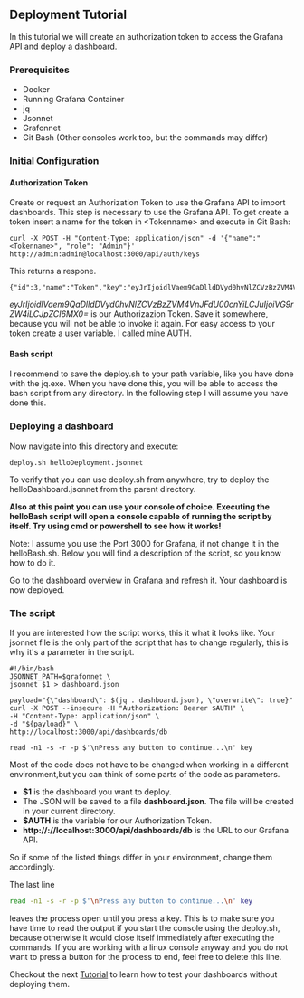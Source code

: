 ## Deployment Tutorial

In this tutorial we will create an authorization token to access the Grafana API and deploy a dashboard.

### Prerequisites
- Docker
- Running Grafana Container
- jq
- Jsonnet
- Grafonnet
- Git Bash (Other consoles work too, but the commands may differ)

### Initial Configuration

#### Authorization Token

Create or request an Authorization Token to use the Grafana API to import dashboards.
This step is necessary to use the Grafana API.
To get create a token insert a name for the token in \<Tokenname\> and execute in Git Bash:
```shell
curl -X POST -H "Content-Type: application/json" -d '{"name":"<Tokenname>", "role": "Admin"}' http://admin:admin@localhost:3000/api/auth/keys
```
This returns a respone.
```shell
{"id":3,"name":"Token","key":"eyJrIjoidlVaem9QaDlldDVyd0hvNlZCVzBzZVM4VnJFdU00cnYiLCJuIjoiVG9rZW4iLCJpZCI6MX0="}
```
_eyJrIjoidlVaem9QaDlldDVyd0hvNlZCVzBzZVM4VnJFdU00cnYiLCJuIjoiVG9rZW4iLCJpZCI6MX0=_ is our Authorizazion Token. Save it somewhere, because you will not be able to invoke it again.
For easy access to your token create a user variable. I called mine AUTH.

#### Bash script

I recommend to save the deploy.sh to your path variable, like you have done with the jq.exe. When you have done this, you will be able to access the bash script from any directory.
In the following step I will assume you have done this.

### Deploying a dashboard

Now navigate into this directory and execute:

```shell
deploy.sh helloDeployment.jsonnet
```

To verify that you can use deploy.sh from anywhere, try to deploy the helloDashboard.jsonnet from the parent directory.

**Also at this point you can use your console of choice. Executing the helloBash script will open a console capable of running the script by itself. Try using cmd or powershell to see how it works!**

Note: I assume you use the Port 3000 for Grafana, if not change it in the helloBash.sh. Below you will find a description of the script, so you know how to do it.

Go to the dashboard overview in Grafana and refresh it. Your dashboard is now deployed.


### The script

If you are interested how the script works, this it what it looks like. Your jsonnet file is the only part of the script that has to change regularly,
this is why it's a parameter in the script.

```shell
#!/bin/bash
JSONNET_PATH=$grafonnet \
jsonnet $1 > dashboard.json

payload="{\"dashboard\": $(jq . dashboard.json), \"overwrite\": true}"
curl -X POST --insecure -H "Authorization: Bearer $AUTH" \
-H "Content-Type: application/json" \
-d "${payload}" \
http://localhost:3000/api/dashboards/db

read -n1 -s -r -p $'\nPress any button to continue...\n' key
```

Most of the code does not have to be changed when working in a different environment,but you can think of some parts of the code as parameters.
- **$1** is the dashboard you want to deploy.
- The JSON will be saved to a file **dashboard.json**. The file will be created in your current directory.
- **$AUTH** is the variable for our Authorization Token.
- **ht<span>tp://</span>://localhost:3000/api/dashboards/db** is the URL to our Grafana API.

So if some of the listed things differ in your environment, change them accordingly.

The last line 
```bash
read -n1 -s -r -p $'\nPress any button to continue...\n' key
```
leaves the process open until you press a key. This is to make sure you have time to read the output if you start the console using the deploy.sh, because otherwise it would close itself immediately after executing the commands.
If you are working with a linux console anyway and you do not want to press a button for the process to end, feel free to delete this line.


Checkout the next [Tutorial](https://github.com/Sarabor/Grafana/tree/main/test) to learn how to test your dashboards without deploying them.

